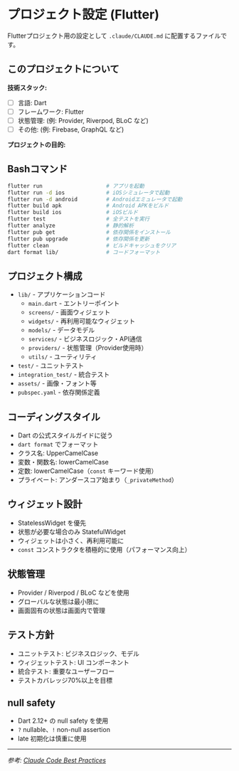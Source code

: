 # プロジェクト設定 (Flutter)

Flutterプロジェクト用の設定として `.claude/CLAUDE.md` に配置するファイルです。

## このプロジェクトについて

<!-- ⚠️ 【要記入】このセクションをプロジェクトに合わせて編集してください -->

**技術スタック:**
- [ ] 言語: Dart
- [ ] フレームワーク: Flutter
- [ ] 状態管理: (例: Provider, Riverpod, BLoC など)
- [ ] その他: (例: Firebase, GraphQL など)

**プロジェクトの目的:**
<!-- プロジェクトの概要を簡潔に記述 -->

## Bashコマンド

<!-- ⚠️ 【要記入】プロジェクトで実際に使うコマンドに修正してください -->

```bash
flutter run                    # アプリを起動
flutter run -d ios             # iOSシミュレータで起動
flutter run -d android         # Androidエミュレータで起動
flutter build apk              # Android APKをビルド
flutter build ios              # iOSビルド
flutter test                   # 全テストを実行
flutter analyze                # 静的解析
flutter pub get                # 依存関係をインストール
flutter pub upgrade            # 依存関係を更新
flutter clean                  # ビルドキャッシュをクリア
dart format lib/               # コードフォーマット
```

## プロジェクト構成

<!-- ⚠️ 【要記入】プロジェクトの実際のディレクトリ構造を記入してください -->

- `lib/` - アプリケーションコード
  - `main.dart` - エントリーポイント
  - `screens/` - 画面ウィジェット
  - `widgets/` - 再利用可能なウィジェット
  - `models/` - データモデル
  - `services/` - ビジネスロジック・API通信
  - `providers/` - 状態管理（Provider使用時）
  - `utils/` - ユーティリティ
- `test/` - ユニットテスト
- `integration_test/` - 統合テスト
- `assets/` - 画像・フォント等
- `pubspec.yaml` - 依存関係定義

## コーディングスタイル

- Dart の公式スタイルガイドに従う
- `dart format` でフォーマット
- クラス名: UpperCamelCase
- 変数・関数名: lowerCamelCase
- 定数: lowerCamelCase（`const` キーワード使用）
- プライベート: アンダースコア始まり（`_privateMethod`）

## ウィジェット設計

- StatelessWidget を優先
- 状態が必要な場合のみ StatefulWidget
- ウィジェットは小さく、再利用可能に
- `const` コンストラクタを積極的に使用（パフォーマンス向上）

## 状態管理

- Provider / Riverpod / BLoC などを使用
- グローバルな状態は最小限に
- 画面固有の状態は画面内で管理

## テスト方針

- ユニットテスト: ビジネスロジック、モデル
- ウィジェットテスト: UI コンポーネント
- 統合テスト: 重要なユーザーフロー
- テストカバレッジ70%以上を目標

## null safety

- Dart 2.12+ の null safety を使用
- `?` nullable、`!` non-null assertion
- late 初期化は慎重に使用

---

*参考: [Claude Code Best Practices](https://www.anthropic.com/engineering/claude-code-best-practices)*

